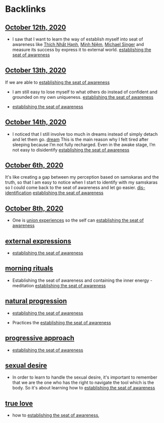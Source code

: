 
# Backlinks
## [October 12th, 2020](<October 12th, 2020.md>)
- I saw that I want to learn the way of establish myself into seat of awareness like [Thích Nhất Hạnh](<Thích Nhất Hạnh.md>), [Minh Niệm](<Minh Niệm.md>), [Michael Singer](<Michael Singer.md>) and measure its success by express it to external world. [establishing the seat of awareness](<establishing the seat of awareness.md>)

## [October 13th, 2020](<October 13th, 2020.md>)
If we are able to [establishing the seat of awareness](<establishing the seat of awareness.md>)

- I am still easy to lose myself to what others do instead of confident and grounded on my own uniqueness. [establishing the seat of awareness](<establishing the seat of awareness.md>)

- [establishing the seat of awareness](<establishing the seat of awareness.md>)

## [October 14th, 2020](<October 14th, 2020.md>)
- I noticed that I still involve too much in dreams instead of simply detach and let them go. [dream](<dream.md>) This is the main reason why I felt tired after sleeping because I’m not fully recharged. Even in the awake stage, I’m not easy to disidentify [establishing the seat of awareness](<establishing the seat of awareness.md>)

## [October 6th, 2020](<October 6th, 2020.md>)
It's like creating a gap between my perception based on samskaras and the truth, so that I am easy to notice when I start to identify with my samskaras so I could come back to the seat of awareness and let go easier. [dis-identification](<dis-identification.md>) [establishing the seat of awareness](<establishing the seat of awareness.md>)

## [October 8th, 2020](<October 8th, 2020.md>)
- One is [union experiences](<union experiences.md>) so the self can [establishing the seat of awareness](<establishing the seat of awareness.md>)

## [external expressions](<external expressions.md>)
- [establishing the seat of awareness](<establishing the seat of awareness.md>)

## [morning rituals](<morning rituals.md>)
- Establishing the seat of awareness and containing the inner energy - meditation [establishing the seat of awareness](<establishing the seat of awareness.md>)

## [natural progression](<natural progression.md>)
- [establishing the seat of awareness](<establishing the seat of awareness.md>)

- Practices the [establishing the seat of awareness](<establishing the seat of awareness.md>)

## [progressive approach](<progressive approach.md>)
- [establishing the seat of awareness](<establishing the seat of awareness.md>)

## [sexual desire](<sexual desire.md>)
- In order to learn to handle the sexual desire, it's important to remember that we are the one who has the right to navigate the tool which is the body. So it's about learning how to [establishing the seat of awareness](<establishing the seat of awareness.md>)

## [true love](<true love.md>)
- how to [establishing the seat of awareness](<establishing the seat of awareness.md>),


